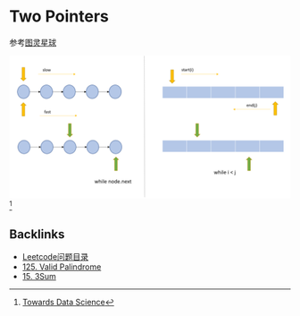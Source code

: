 # Two Pointers

参考[图灵星球](https://turingplanet.org/2020/05/20/array-two-pointers%e5%a5%97%e8%b7%af%e3%80%90leetcode%e5%88%b7%e9%a2%98%e5%a5%97%e8%b7%af%e6%95%99%e7%a8%8b2%e3%80%91/)

![Two Pointers](./pics/1Jb373_17C3bnMPUp3TXkBQ.jpg)[^1]





[^1]: [Towards Data Science](https://towardsdatascience.com/two-pointer-approach-python-code-f3986b602640/)

## Backlinks
- [Leetcode问题目录](Leetcode问题目录.md)
- [125. Valid Palindrome](125-Valid_Palindrome.md)
- [15. 3Sum](15-3Sum.md)